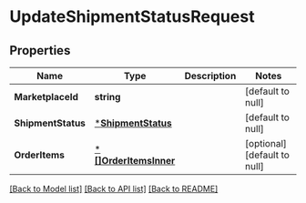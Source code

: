 # UpdateShipmentStatusRequest

## Properties
Name | Type | Description | Notes
------------ | ------------- | ------------- | -------------
**MarketplaceId** | **string** |  | [default to null]
**ShipmentStatus** | [***ShipmentStatus**](ShipmentStatus.md) |  | [default to null]
**OrderItems** | [***[]OrderItemsInner**](array.md) |  | [optional] [default to null]

[[Back to Model list]](../README.md#documentation-for-models) [[Back to API list]](../README.md#documentation-for-api-endpoints) [[Back to README]](../README.md)

